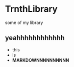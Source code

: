 TrnthLibrary
============

some of my library

## yeahhhhhhhhhhhh

* this
* is 
* **MARKDOWNNNNNNNNNN**